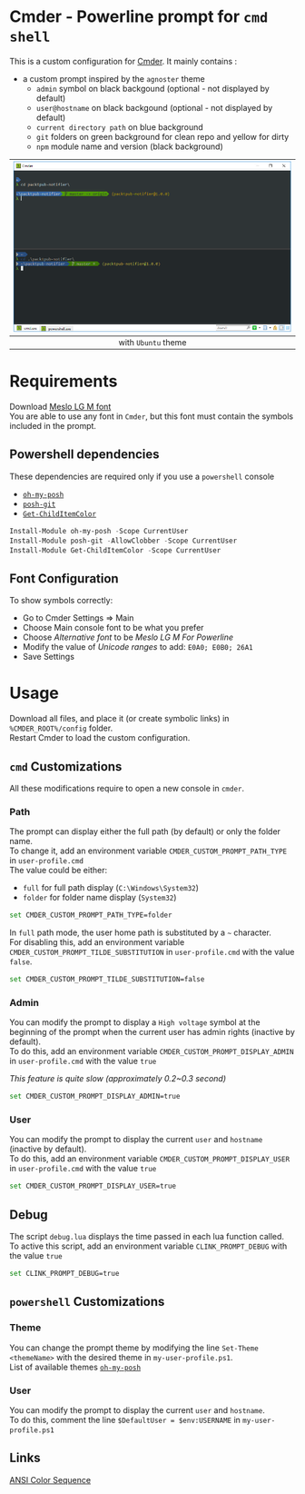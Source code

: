 # Cmder - Powerline prompt for `cmd shell`

This is a custom configuration for [Cmder](http://cmder.net/).
It mainly contains :
- a custom prompt inspired by the `agnoster` theme
    - `admin` symbol on black backgound (optional - not displayed by default)
    - `user@hostname` on black backgound (optional - not displayed by default)
    - `current directory path` on blue background
    - `git` folders on green background for clean repo and yellow for dirty
    - `npm` module name and version (black background)

| ![screenshot](screenshot.png) |
|:---:|
| with `Ubuntu` theme |

# Requirements
Download [Meslo LG M font](https://github.com/powerline/fonts/tree/master/Meslo%20Slashed)  
You are able to use any font in `Cmder`, but this font must contain the symbols included in the prompt.

## Powershell dependencies
These dependencies are required only if you use a `powershell` console

- [`oh-my-posh`](https://github.com/JanJoris/oh-my-posh)
- [`posh-git`](https://github.com/dahlbyk/posh-git)
- [`Get-ChildItemColor`](https://github.com/joonro/Get-ChildItemColor)

```powershell
Install-Module oh-my-posh -Scope CurrentUser
Install-Module posh-git -AllowClobber -Scope CurrentUser
Install-Module Get-ChildItemColor -Scope CurrentUser
```

## Font Configuration
To show symbols correctly:
- Go to Cmder Settings => Main
- Choose Main console font to be what you prefer
- Choose _Alternative font_ to be _Meslo LG M For Powerline_
- Modify the value of _Unicode ranges_ to add: `E0A0; E0B0; 26A1`
- Save Settings

# Usage

Download all files, and place it (or create symbolic links) in `%CMDER_ROOT%/config` folder.  
Restart Cmder to load the custom configuration.

## `cmd` Customizations

All these modifications require to open a new console in `cmder`.

### Path
The prompt can display either the full path (by default) or only the folder name.  
To change it, add an environment variable `CMDER_CUSTOM_PROMPT_PATH_TYPE` in `user-profile.cmd`  
The value could be either:
- `full` for full path display (`C:\Windows\System32`)
- `folder` for folder name display (`System32`)

```bash
set CMDER_CUSTOM_PROMPT_PATH_TYPE=folder
```

In `full` path mode, the user home path is substituted by a `~` character.  
For disabling this, add an environment variable `CMDER_CUSTOM_PROMPT_TILDE_SUBSTITUTION` in `user-profile.cmd` with the value `false`.  

```bash
set CMDER_CUSTOM_PROMPT_TILDE_SUBSTITUTION=false
```

### Admin
You can modify the prompt to display a `High voltage` symbol at the beginning of the prompt when the current user has admin rights (inactive by default).  
To do this, add an environment variable `CMDER_CUSTOM_PROMPT_DISPLAY_ADMIN` in `user-profile.cmd` with the value `true`

_This feature is quite slow (approximately 0.2~0.3 second)_

```bash
set CMDER_CUSTOM_PROMPT_DISPLAY_ADMIN=true
```

### User
You can modify the prompt to display the current `user` and `hostname` (inactive by default).  
To do this, add an environment variable `CMDER_CUSTOM_PROMPT_DISPLAY_USER` in `user-profile.cmd` with the value `true`

```bash
set CMDER_CUSTOM_PROMPT_DISPLAY_USER=true
```

## Debug
The script `debug.lua` displays the time passed in each lua function called.  
To active this script, add an environment variable `CLINK_PROMPT_DEBUG` with the value `true`

```bash
set CLINK_PROMPT_DEBUG=true
```

## `powershell` Customizations

### Theme
You can change the prompt theme by modifying the line `Set-Theme <themeName>` with the desired theme in `my-user-profile.ps1`.  
List of available themes [`oh-my-posh`](https://github.com/JanJoris/oh-my-posh)

### User
You can modify the prompt to display the current `user` and `hostname`.  
To do this, comment the line `$DefaultUser = $env:USERNAME` in `my-user-profile.ps1`

## Links
[ANSI Color Sequence](http://ascii-table.com/ansi-escape-sequences.php)
